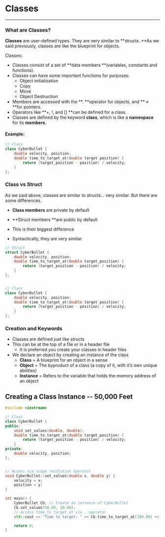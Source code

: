 # Classes

---

### What are Classes?

**Classes** are user-defined types. They are very similar to **structs. **As we said previously, classes are like the blueprint for objects.

Classes:

* Classes consist of a set of **data members **\(variables, constants and functions\). 
* Classes can have some important functions for purposes:
  * Object initialization
  * Copy
  * Move
  * Object Destruction
* Members are accessed with the **. **operator for objects, and **-&gt; **for pointers. 
* Operators like **+, !, and \[\] **can be defined for a class.
* Classes are defined by the keyword **class**, which is like a **namespace** for its **members**.

#### Example:

```cpp
// Class
class CyberBullet {
    double velocity, position;
    double time_to_target_at(double target position) {
        return (target_position - position) / velocity;
    }
};
```

### Class vs Struct

As we said above, classes are similar to structs... very similar. But there are some differences.

* **Class members** are private by default
* **Struct members **are public by default
* This is their biggest difference

* Syntactically, they are very similar.

```cpp
// Struct
struct CyberBullet {
    double velocity, position;
    double time_to_target_at(double target_position) {
        return (target_position - position) / velocity;
    }
};


// Class
class CyberBullet {
    double velocity, position;
    double time_to_target_at(double target position) {
        return (target_position - position) / velocity;
    }
};
```
### Creation and Keywords

* Classes are defined just like structs
* This can be at the top of a file or in a header file
	* It is preferred you create your classes in header files
* We declare an object by creating an instance of the class
	* **Class** = A blueprint for an object in a sense
	* **Object** = The byproduct of a class (a copy of it, with it’s own unique abilities)
	* **Instance** = Refers to the variable that holds the memory address of an object


## Creating a Class Instance -- 50,000 Feet

```cpp
#include <iostream>

// Class
class CyberBullet {
public:
    void set_values(double, double);
    double time_to_target_at(double target_position) {
        return (target_position - position) / velocity;
    }
private:
    double velocity, position;
};


// Access via scope resolution operator
void CyberBullet::set_values(double x, double y) {
    velocity = x;
    position = y;
}

int main() {
    CyberBullet Cb; // Create an instance of CyberBullet
    Cb.set_values(50.00, 20.00);
    // Access time_to_target_at via . operator
    std::cout << "Time to target: " << Cb.time_to_target_at(100.00) << " minutes" << std::endl;

    return 0;
}
```



